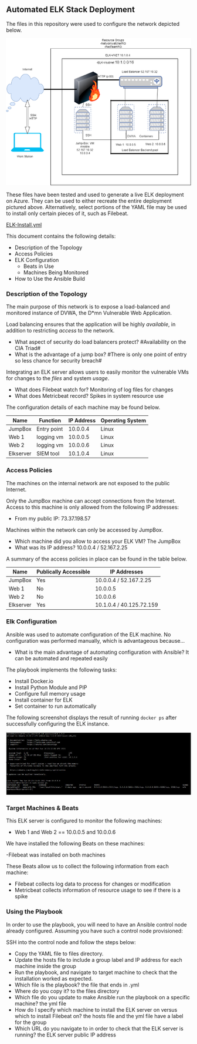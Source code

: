  ## Automated ELK Stack Deployment

The files in this repository were used to configure the network depicted below.

![My Network Diagram](https://github.com/Mbeyeah2013/Project1/blob/main/Diagrams/Diagram%20(2).png)

These files have been tested and used to generate a live ELK deployment on Azure. They can be used to either recreate the entire deployment pictured above. Alternatively, select portions of the YAML file may be used to install only certain pieces of it, such as Filebeat.

[ELK-Install.yml](https://github.com/Mbeyeah2013/Project1/blob/main/Ansible/Install-ELK.yml)

This document contains the following details:
- Description of the Topology
- Access Policies
- ELK Configuration
  - Beats in Use
  - Machines Being Monitored
- How to Use the Ansible Build


### Description of the Topology

The main purpose of this network is to expose a load-balanced and monitored instance of DVWA, the D*mn Vulnerable Web Application.

Load balancing ensures that the application will be highly *available*, in addition to restricting *access* to the network.

- What aspect of security do load balancers protect? #Availability on the CIA Triad#
- What is the advantage of a jump box? #There is only one point of entry so less chance for security breach#

Integrating an ELK server allows users to easily monitor the vulnerable VMs for changes to the *files* and system *usage*.

- What does Filebeat watch for? Monitoring of log files for changes
- What does Metricbeat record? Spikes in system resource use

The configuration details of each machine may be found below.

| Name      | Function    | IP Address | Operating System |
|-----------|-------------|------------|------------------|
| JumpBox   | Entry point | 10.0.0.4   | Linux            |
| Web 1     | logging vm  | 10.0.0.5   | Linux            |
| Web 2     | logging vm  | 10.0.0.6   | Linux            |
| Elkserver | SIEM tool   | 10.1.0.4   | Linux            |

### Access Policies

The machines on the internal network are not exposed to the public Internet. 

Only the JumpBox machine can accept connections from the Internet. Access to this machine is only allowed from the following IP addresses:

- From my public IP: 73.37.198.57

Machines within the network can only be accessed by JumpBox.
- Which machine did you allow to access your ELK VM? The JumpBox
- What was its IP address? 10.0.0.4 / 52.167.2.25

A summary of the access policies in place can be found in the table below.

| Name      | Publically Accessible | IP Addresses             |
|-----------|-----------------------|--------------------------|
| JumpBox   | Yes                   | 10.0.0.4 / 52.167.2.25   |
| Web 1     | No                    | 10.0.0.5                 |
| Web 2     | No                    | 10.0.0.6                 |
| Elkserver | Yes                   | 10.1.0.4 / 40.125.72.159 |

### Elk Configuration

Ansible was used to automate configuration of the ELK machine. No configuration was performed manually, which is advantageous because...

- What is the main advantage of automating configuration with Ansible? It can be automated and repeated easily

The playbook implements the following tasks:

- Install Docker.io
- Install Python Module and PIP
- Configure full memory usage
- Install container for ELK
- Set container to run automatically

The following screenshot displays the result of running `docker ps` after successfully configuring the ELK instance.

![Docker PS](https://github.com/Mbeyeah2013/Project1/blob/main/Diagrams/docker%20ps.JPG)

### Target Machines & Beats
This ELK server is configured to monitor the following machines:

- Web 1 and Web 2 == 10.0.0.5 and 10.0.0.6

We have installed the following Beats on these machines:

-Filebeat was installed on both machines

These Beats allow us to collect the following information from each machine:

- Filebeat collects log data to process for changes or modification
- Metricbeat collects information of resource usage to see if there is a spike

### Using the Playbook
In order to use the playbook, you will need to have an Ansible control node already configured. Assuming you have such a control node provisioned: 

SSH into the control node and follow the steps below:

- Copy the YAML file to files directory.
- Update the hosts file to include a group label and IP address for each machine inside the group
- Run the playbook, and navigate to target machine to check that the installation worked as expected.
- Which file is the playbook? the file that ends in .yml
- Where do you copy it? to the files directory
- Which file do you update to make Ansible run the playbook on a specific machine? the yml file
- How do I specify which machine to install the ELK server on versus which to install Filebeat on? the hosts file and the yml file have a label for the group
- Which URL do you navigate to in order to check that the ELK server is running? the ELK server public IP address
